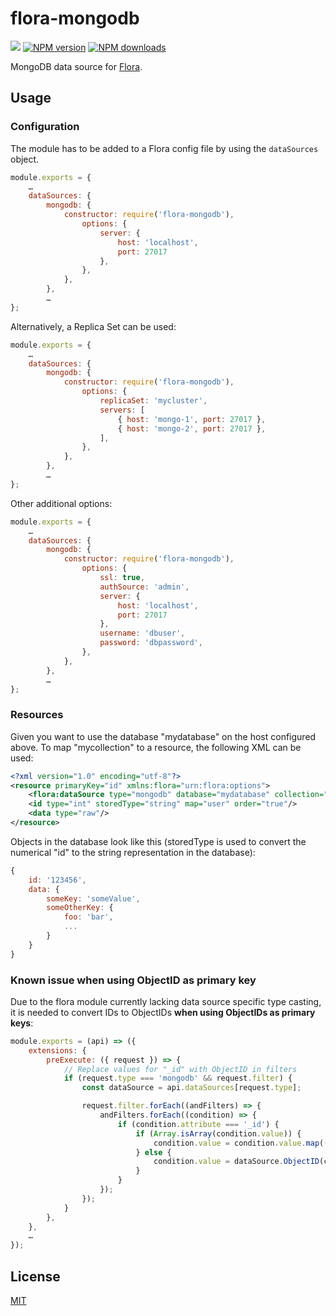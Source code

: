 # flora-mongodb

![](https://github.com/florajs/datasource-mongodb/workflows/ci/badge.svg)
[![NPM version](https://img.shields.io/npm/v/flora-mongodb.svg?style=flat)](https://www.npmjs.com/package/flora-mongodb)
[![NPM downloads](https://img.shields.io/npm/dm/flora-mongodb.svg?style=flat)](https://www.npmjs.com/package/flora-mongodb)

MongoDB data source for [Flora](https://github.com/florajs/flora).

## Usage

### Configuration

The module has to be added to a Flora config file by using the `dataSources` object.

```js
module.exports = {
    …
    dataSources: {
        mongodb: {
            constructor: require('flora-mongodb'),
                options: {
                    server: {
                        host: 'localhost',
                        port: 27017
                    },
                },
            },
        },
        …
};
```

Alternatively, a Replica Set can be used:

```js
module.exports = {
    …
    dataSources: {
        mongodb: {
            constructor: require('flora-mongodb'),
                options: {
                    replicaSet: 'mycluster',
                    servers: [
                        { host: 'mongo-1', port: 27017 },
                        { host: 'mongo-2', port: 27017 },
                    ],
                },
            },
        },
        …
};
```

Other additional options:

```js
module.exports = {
    …
    dataSources: {
        mongodb: {
            constructor: require('flora-mongodb'),
                options: {
                    ssl: true,
                    authSource: 'admin',
                    server: {
                        host: 'localhost',
                        port: 27017
                    },
                    username: 'dbuser',
                    password: 'dbpassword',
                },
            },
        },
        …
};
```

### Resources

Given you want to use the database "mydatabase" on the host configured above. To map "mycollection" to a resource, the following XML can be used:

```xml
<?xml version="1.0" encoding="utf-8"?>
<resource primaryKey="id" xmlns:flora="urn:flora:options">
    <flora:dataSource type="mongodb" database="mydatabase" collection="mycollection"/>
    <id type="int" storedType="string" map="user" order="true"/>
    <data type="raw"/>
</resource>
```

Objects in the database look like this (storedType is used to convert the numerical "id" to the string representation in the database):

```js
{
    id: '123456',
    data: {
        someKey: 'someValue',
        someOtherKey: {
            foo: 'bar',
            ...
        }
    }
}
```

### Known issue when using ObjectID as primary key

Due to the flora module currently lacking data source specific type casting, it is needed to convert IDs to ObjectIDs **when using ObjectIDs as primary keys**:

```js
module.exports = (api) => ({
    extensions: {
        preExecute: ({ request }) => {
            // Replace values for "_id" with ObjectID in filters
            if (request.type === 'mongodb' && request.filter) {
                const dataSource = api.dataSources[request.type];

                request.filter.forEach((andFilters) => {
                    andFilters.forEach((condition) => {
                        if (condition.attribute === '_id') {
                            if (Array.isArray(condition.value)) {
                                condition.value = condition.value.map((value) => dataSource.ObjectID(value));
                            } else {
                                condition.value = dataSource.ObjectID(condition.value);
                            }
                        }
                    });
                });
            }
        },
    },
    …
});
```




## License

[MIT](LICENSE)
